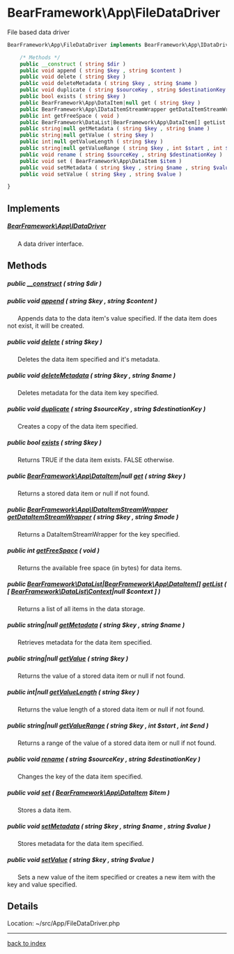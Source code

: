 # BearFramework\App\FileDataDriver

File based data driver

```php
BearFramework\App\FileDataDriver implements BearFramework\App\IDataDriver {

	/* Methods */
	public __construct ( string $dir )
	public void append ( string $key , string $content )
	public void delete ( string $key )
	public void deleteMetadata ( string $key , string $name )
	public void duplicate ( string $sourceKey , string $destinationKey )
	public bool exists ( string $key )
	public BearFramework\App\DataItem|null get ( string $key )
	public BearFramework\App\IDataItemStreamWrapper getDataItemStreamWrapper ( string $key , string $mode )
	public int getFreeSpace ( void )
	public BearFramework\DataList|BearFramework\App\DataItem[] getList ( [ BearFramework\DataList\Context|null $context ] )
	public string|null getMetadata ( string $key , string $name )
	public string|null getValue ( string $key )
	public int|null getValueLength ( string $key )
	public string|null getValueRange ( string $key , int $start , int $end )
	public void rename ( string $sourceKey , string $destinationKey )
	public void set ( BearFramework\App\DataItem $item )
	public void setMetadata ( string $key , string $name , string $value )
	public void setValue ( string $key , string $value )

}
```

## Implements

##### [BearFramework\App\IDataDriver](bearframework.app.idatadriver.class.md)

&nbsp;&nbsp;&nbsp;&nbsp;&nbsp;&nbsp;A data driver interface.

## Methods

##### public [__construct](bearframework.app.filedatadriver.__construct.method.md) ( string $dir )

##### public void [append](bearframework.app.filedatadriver.append.method.md) ( string $key , string $content )

&nbsp;&nbsp;&nbsp;&nbsp;&nbsp;&nbsp;Appends data to the data item's value specified. If the data item does not exist, it will be created.

##### public void [delete](bearframework.app.filedatadriver.delete.method.md) ( string $key )

&nbsp;&nbsp;&nbsp;&nbsp;&nbsp;&nbsp;Deletes the data item specified and it's metadata.

##### public void [deleteMetadata](bearframework.app.filedatadriver.deletemetadata.method.md) ( string $key , string $name )

&nbsp;&nbsp;&nbsp;&nbsp;&nbsp;&nbsp;Deletes metadata for the data item key specified.

##### public void [duplicate](bearframework.app.filedatadriver.duplicate.method.md) ( string $sourceKey , string $destinationKey )

&nbsp;&nbsp;&nbsp;&nbsp;&nbsp;&nbsp;Creates a copy of the data item specified.

##### public bool [exists](bearframework.app.filedatadriver.exists.method.md) ( string $key )

&nbsp;&nbsp;&nbsp;&nbsp;&nbsp;&nbsp;Returns TRUE if the data item exists. FALSE otherwise.

##### public [BearFramework\App\DataItem](bearframework.app.dataitem.class.md)|null [get](bearframework.app.filedatadriver.get.method.md) ( string $key )

&nbsp;&nbsp;&nbsp;&nbsp;&nbsp;&nbsp;Returns a stored data item or null if not found.

##### public [BearFramework\App\IDataItemStreamWrapper](bearframework.app.idataitemstreamwrapper.class.md) [getDataItemStreamWrapper](bearframework.app.filedatadriver.getdataitemstreamwrapper.method.md) ( string $key , string $mode )

&nbsp;&nbsp;&nbsp;&nbsp;&nbsp;&nbsp;Returns a DataItemStreamWrapper for the key specified.

##### public int [getFreeSpace](bearframework.app.filedatadriver.getfreespace.method.md) ( void )

&nbsp;&nbsp;&nbsp;&nbsp;&nbsp;&nbsp;Returns the available free space (in bytes) for data items.

##### public [BearFramework\DataList](bearframework.datalist.class.md)|[BearFramework\App\DataItem[]](bearframework.app.dataitem.class.md) [getList](bearframework.app.filedatadriver.getlist.method.md) ( [ [BearFramework\DataList\Context](bearframework.datalist.context.class.md)|null $context ] )

&nbsp;&nbsp;&nbsp;&nbsp;&nbsp;&nbsp;Returns a list of all items in the data storage.

##### public string|null [getMetadata](bearframework.app.filedatadriver.getmetadata.method.md) ( string $key , string $name )

&nbsp;&nbsp;&nbsp;&nbsp;&nbsp;&nbsp;Retrieves metadata for the data item specified.

##### public string|null [getValue](bearframework.app.filedatadriver.getvalue.method.md) ( string $key )

&nbsp;&nbsp;&nbsp;&nbsp;&nbsp;&nbsp;Returns the value of a stored data item or null if not found.

##### public int|null [getValueLength](bearframework.app.filedatadriver.getvaluelength.method.md) ( string $key )

&nbsp;&nbsp;&nbsp;&nbsp;&nbsp;&nbsp;Returns the value length of a stored data item or null if not found.

##### public string|null [getValueRange](bearframework.app.filedatadriver.getvaluerange.method.md) ( string $key , int $start , int $end )

&nbsp;&nbsp;&nbsp;&nbsp;&nbsp;&nbsp;Returns a range of the value of a stored data item or null if not found.

##### public void [rename](bearframework.app.filedatadriver.rename.method.md) ( string $sourceKey , string $destinationKey )

&nbsp;&nbsp;&nbsp;&nbsp;&nbsp;&nbsp;Changes the key of the data item specified.

##### public void [set](bearframework.app.filedatadriver.set.method.md) ( [BearFramework\App\DataItem](bearframework.app.dataitem.class.md) $item )

&nbsp;&nbsp;&nbsp;&nbsp;&nbsp;&nbsp;Stores a data item.

##### public void [setMetadata](bearframework.app.filedatadriver.setmetadata.method.md) ( string $key , string $name , string $value )

&nbsp;&nbsp;&nbsp;&nbsp;&nbsp;&nbsp;Stores metadata for the data item specified.

##### public void [setValue](bearframework.app.filedatadriver.setvalue.method.md) ( string $key , string $value )

&nbsp;&nbsp;&nbsp;&nbsp;&nbsp;&nbsp;Sets a new value of the item specified or creates a new item with the key and value specified.

## Details

Location: ~/src/App/FileDataDriver.php

---

[back to index](index.md)

